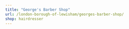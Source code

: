 ```yaml
---
title: "George's Barber Shop"
url: /london-borough-of-lewisham/georges-barber-shop/
shop: hairdresser
---
```

